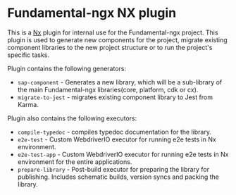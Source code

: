 # Fundamental-ngx NX plugin

This is a [Nx](https://nx.dev) plugin for internal use for the Fundamental-ngx project.
This plugin is used to generate new components for the project, migrate existing component libraries
to the new project structure or to run the project's specific tasks.

Plugin contains the following generators:

- `sap-component` - Generates a new library, which will be a sub-library of the main Fundamental-ngx libraries(core, platform, cdk or cx).
- `migrate-to-jest` - migrates existing component library to Jest from Karma.

Plugin also contains the following executors:

- `compile-typedoc` - compiles typedoc documentation for the library.
- `e2e-test` - Custom WebdriverIO executor for running e2e tests in Nx environment.
- `e2e-test-app` - Custom WebdriverIO executor for running e2e tests in Nx environment for the entire applications.
- `prepare-library` - Post-build executor for preparing the library for publishing. Includes schematic builds, version syncs and packing the library.
